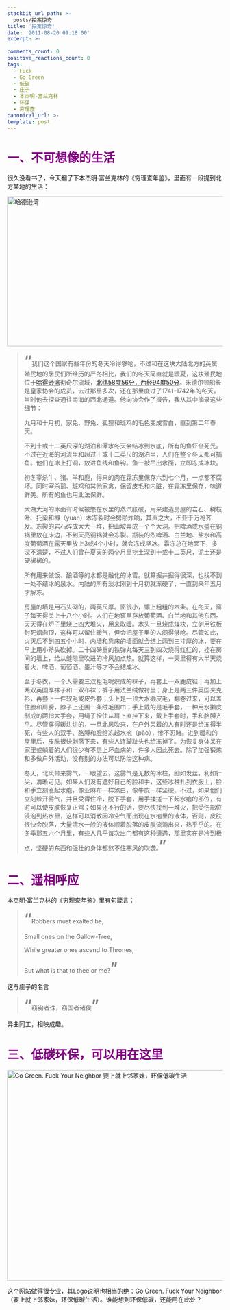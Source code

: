 ```yaml
---
stackbit_url_path: >-
  posts/拍案惊奇
title: '拍案惊奇'
date: '2011-08-20 09:18:00'
excerpt: >-
  
comments_count: 0
positive_reactions_count: 0
tags: 
  - Fuck
  - Go Green
  - 低碳
  - 庄子
  - 本杰明·富兰克林
  - 环保
  - 穷理查
canonical_url: >-
template: post
---
```

<h1><span style="color: #800080;">一、不可想像的生活</span></h1>
<p>很久没看书了，今天翻了下本杰明&middot;富兰克林的《穷理查年鉴》，里面有一段提到北方某地的生活：</p>
<p><a href="http://www.zizhujy.com/blog/image.axd?picture=%E5%93%88%E5%BE%B7%E9%80%8A%E6%B9%BE.jpg"><img style="display: inline; border: 0px;" title="哈德逊湾" src="http://www.zizhujy.com/blog/image.axd?picture=%E5%93%88%E5%BE%B7%E9%80%8A%E6%B9%BE_thumb.jpg" alt="哈德逊湾" width="727" height="350" border="0" /></a></p>
<blockquote>
<p><strong><span style="color: #808080; font-size: xx-large;">&ldquo;</span></strong>我们这个国家有些年份的冬天冷得够呛，不过和在这块大陆北方的英属殖民地的居民们所经历的严冬相比，我们的冬天简直就是暖夏，这块殖民地位于<a title="点击查看卫星地图" href="http://www.zizhujy.com/blog/image.axd?picture=%E5%93%88%E5%BE%B7%E9%80%8A%E6%B9%BE.jpg" target="_blank">哈得逊湾</a>彻奇尔流域，<a title="点击查看卫星地图" href="http://www.zizhujy.com/blog/image.axd?picture=%E5%93%88%E5%BE%B7%E9%80%8A%E6%B9%BE.jpg" target="_blank">北纬58度56分，西经94度50分</a>。米德尔顿船长是皇家协会的成员，去过那里多次，还在那里度过了1741-1742年的冬天，当时他去探查通往南海的西北通道。他向协会作了报告，我从其中摘录这些细节：</p>
<p>九月和十月初，家兔、野兔、狐狸和斑鸡的毛色变成雪白，直到第二年春天。</p>
<p>不到十或十二英尺深的湖泊和潭水冬天会结冰到水底，所有的鱼虾全死光。不过在近海的河流里和超过十或十二英尺的湖泊里，人们在整个冬天都可捕鱼。他们在冰上打洞，放进鱼线和鱼钩。鱼一被吊出水面，立即冻成冰块。</p>
<p>初冬宰杀牛、猪、羊和鹿，得来的肉在霜冻里保存六到七个月，一点都不腐坏。同时宰杀鹅、斑鸡和其他家禽，保留皮毛和内脏，在霜冻里保存，味道鲜美。所有的鱼也用此法保鲜。</p>
<p>大湖大河的冰面有时候被憋在水里的蒸汽胀破，用来建造房屋的岩石、树枝叶、托梁和橼（yu&aacute;n）木冻裂时会劈啪炸响，其声之大，不亚于万枪齐发。冻裂的岩石碎成大大一堆，把山坡弄成一个个大洞。把啤酒或水盛在铜锅里放在床边，不到天亮铜锅就会冻裂。瓶装的烈啤酒、白兰地、盐水和高度葡萄酒在露天里放上3或4个小时，就会冻成坚冰。霜冻总在地面下，多深不清楚，不过人们曾在夏天的两个月里挖土深到十或十二英尺，泥土还是硬梆梆的。</p>
<p>所有用来做饭、酿酒等的水都是融化的冰雪。就算掘井掘得很深，也找不到一处不结冰的泉水。内陆的所有淡水刚到十月初就冻硬了，一直到来年五月才解冻。</p>
<p>房屋的墙是用石头砌的，两英尺厚。窗很小，镶上粗粗的木条。在冬天，窗子每天得关上十八个小时。人们在地窖里存放葡萄酒、白兰地和其他东西。天天得在炉子里烧上四大堆火，用来取暖。木头一旦烧成煤块，立刻用铁板封死烟囱顶，这样可以留住暖气，但会把屋子里的人闷得够呛。尽管如此，火灭后不到四五个小时，内墙和靠床的墙面就会结上两到三寸厚的冰，要在早上用小斧头砍掉。二十四磅重的铁弹丸每天三到四次烧得红红的，挂在房间的墙上，给从缝隙里吹进的冷风加点热。就算这样，一天里得有大半天烧着火，啤酒、葡萄酒、墨汁等才不会结成冰。</p>
<p>至于冬衣，一个人需要三双粗毛呢织成的袜子，再套上一双鹿皮鞋；再加上两双英国厚袜子和一双布袜；裤子用法兰绒做衬里；身上是两三件英国夹克衫，再套上一件软毛或皮外套；头上是一顶大水獭皮毛，翻卷过来，可以盖住脸和肩膀，脖子上还围一条绒毛围巾；手上戴的是毛手套，一种用水獭皮制成的两指大手套，用绳子拴住从肩上直挂下来，戴上手套时，手和胳膊齐平。尽管穿得暖烘烘的，一旦北风吹来，在户外呆着的人有时还是给冻得半死，有些人的双手、胳膊和脸给冻起水疱（p&agrave;o），惨不忍睹。进到暖和的屋里后，皮肤很快剥落下来，有些人连脚趾头也给冻掉了。为恢复身体呆在家里或躺着的人们很少有不患上坏血病的，许多人因此死去。除了加强锻炼和多做户外活动，没有别的办法可以防治这种病。</p>
<p>冬天，北风带来雾气，一眼望去，这雾气是无数的冰柱，细如发丝，利如针尖，清晰可见。如果人们没有遮好自己的脸和手，这些冰柱扎到衣服上，脸和手立刻涨起水疱，像亚麻布一样煞白，像牛皮一样坚硬。不过，如果他们立刻躲开雾气，并且受得住冷，脱下手套，用手揉搓一下起水疱的部位，有时可以使皮肤恢复正常；如果还不行的话，要尽快找到一堆火，把受伤部位浸泡到热水里，这样可以消散因冷空气而出现在水疱里的液体，否则，皮肤很快会脱落，大量清水一般的液体顺着脱落的皮肤流淌出来，热乎乎的。在冬季那五六个月里，有些人几乎每次出门都有这种遭遇，那里实在是冷到极点，坚硬的东西和强壮的身体都熬不住寒风的吹袭。<span style="color: #808080; font-size: xx-large;"><strong>&rdquo;</strong></span></p>
</blockquote>
<h1><span style="color: #800080;">二、遥相呼应</span></h1>
<p>本杰明&middot;富兰克林的《穷理查年鉴》里有句箴言：</p>
<blockquote>
<p><strong><span style="color: #808080; font-size: xx-large;">&ldquo;</span></strong>Robbers must exalted be,</p>
<p>Small ones on the Gallow-Tree,</p>
<p>While greater ones ascend to Thrones,</p>
<p>But what is that to thee or me?<span style="color: #808080; font-size: xx-large;"><strong>&rdquo;</strong></span></p>
</blockquote>
<p>这与庄子的名言</p>
<blockquote>
<p><strong><span style="color: #808080; font-size: xx-large;">&ldquo;</span></strong>窃钩者诛，窃国者诸侯<span style="color: #808080; font-size: xx-large;"><strong>&rdquo;</strong></span></p>
</blockquote>
<p>异曲同工，相映成趣。</p>
<h1><span style="color: #800080;">三、低碳环保，可以用在这里</span></h1>
<p><a href="http://www.zizhujy.com/blog/image.axd?picture=image_49.png"><img title="Go Green. Fuck Your Neighbor 要上就上邻家妹，环保低碳生活" src="http://www.zizhujy.com/blog/image.axd?picture=image_thumb_49.png" alt="Go Green. Fuck Your Neighbor 要上就上邻家妹，环保低碳生活" width="713" height="491" border="0" /></a></p>
<p>这个网站做得很专业，其Logo说明也相当的绝：Go Green. Fuck Your Neighbor（要上就上邻家妹，环保低碳生活）。谁能想到环保低碳，还能用在此处？</p>